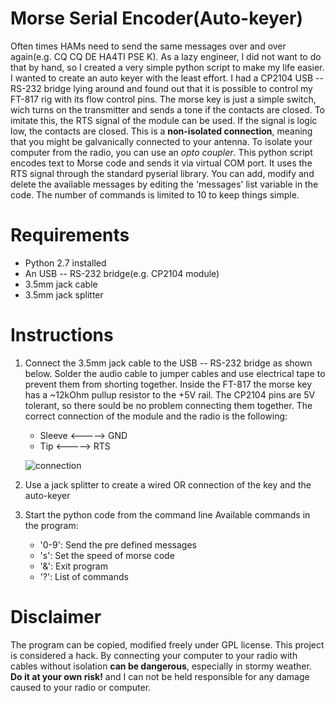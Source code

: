 # Morse Serial Encoder(Auto-keyer)
Often times HAMs need to send the same messages over and over again(e.g. CQ CQ DE HA4TI PSE K). As a lazy engineer, I did not want to do that by hand, so I created a very simple python script to make my life easier. I wanted to create an auto keyer with the least effort. I had a CP2104 USB -- RS-232 bridge lying around and found out that it is possible to control my FT-817 rig with its flow control pins. The morse key is just a simple switch, wich turns on the transmitter and sends a tone if the contacts are closed. To imitate this, the RTS signal of the module can be used. If the signal is logic low, the contacts are closed. This is a **non-isolated connection**, meaning that you might be galvanically connected to your antenna. To isolate your computer from the radio, you can use an *opto coupler*.
This python script encodes text to Morse code and sends it via virtual COM port. It uses the RTS signal through the standard pyserial library. You can add, modify and delete the available messages by editing the 'messages' list variable in the code. The number of commands is limited to 10 to keep things simple.
# Requirements
* Python 2.7 installed 
* An USB -- RS-232 bridge(e.g. CP2104 module)
* 3.5mm jack cable
* 3.5mm jack splitter

# Instructions
1. Connect the 3.5mm jack cable to the USB -- RS-232 bridge as shown below. Solder the audio cable to jumper cables and use electrical tape to prevent them from shorting together.
Inside the FT-817 the morse key has a ~12kOhm pullup resistor to the +5V rail. The CP2104 pins are 5V tolerant, so there sould be no problem connecting them together. The correct connection of the module and the radio is the following:
	* Sleeve  <-----> GND
    * Tip     <-----> RTS
    
    ![connection](https://github.com/therman89/HA4TI002-MorseSerialEncoder/raw/master/CP2104_conn.jpg)
2. Use a jack splitter to create a wired OR connection of the key and the auto-keyer
3. Start the python code from the command line
    Available commands in the program:
    * '0-9': Send the pre defined messages
    * 's': Set the speed of morse code
    * '&': Exit program
    * '?': List of commands

# Disclaimer
The program can be copied, modified freely under GPL license. This project is considered a hack. By connecting your computer to your radio with cables without isolation **can be dangerous**, especially in stormy weather. **Do it at your own risk!** and I can not be held responsible for any damage caused to your radio or computer. 

